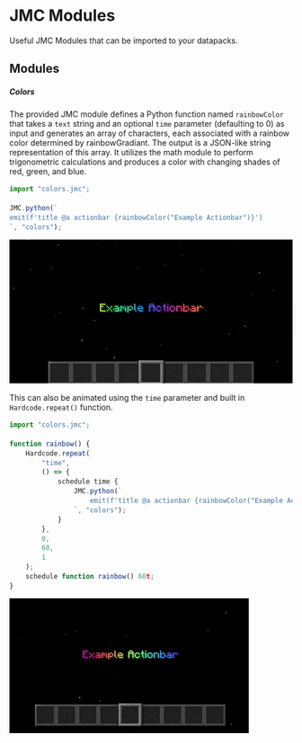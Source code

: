 # JMC Modules
 Useful JMC Modules that can be imported to your datapacks.


## Modules

##### Colors

The provided JMC module defines a Python function named `rainbowColor` that takes a `text` string and an optional `time` parameter (defaulting to 0) as input and generates an array of characters, each associated with a rainbow color determined by rainbowGradiant. The output is a JSON-like string representation of this array. It utilizes the math module to perform trigonometric calculations and produces a color with changing shades of red, green, and blue.

```js
import "colors.jmc";

JMC.python(`
emit(f'title @a actionbar {rainbowColor("Example Actionbar")}')
`, "colors");
```
![](./assets/actionbar.png)

This can also be animated using the `time` parameter and built in `Hardcode.repeat()` function.

```js
import "colors.jmc";

function rainbow() {
    Hardcode.repeat(
        "time",
        () => {
            schedule time {
                JMC.python(`
                    emit(f'title @a actionbar {rainbowColor("Example Actionbar", time)}')
                `, "colors");
            }
        },
        0,
        60,
        1
    );
    schedule function rainbow() 60t;
}
```
![](./assets/actionbar.gif)